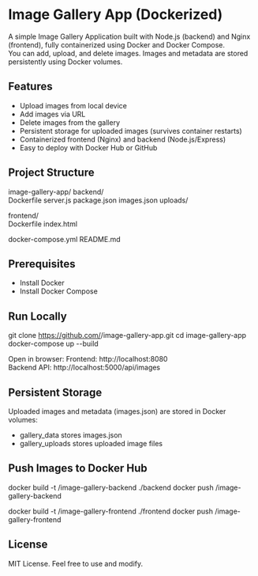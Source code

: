 # Image Gallery App (Dockerized)

A simple Image Gallery Application built with Node.js (backend) and Nginx (frontend), fully containerized using Docker and Docker Compose.  
You can add, upload, and delete images. Images and metadata are stored persistently using Docker volumes.

## Features
- Upload images from local device  
- Add images via URL  
- Delete images from the gallery  
- Persistent storage for uploaded images (survives container restarts)  
- Containerized frontend (Nginx) and backend (Node.js/Express)  
- Easy to deploy with Docker Hub or GitHub  

## Project Structure
image-gallery-app/
  backend/         
    Dockerfile
    server.js
    package.json
    images.json
    uploads/     

  frontend/        
    Dockerfile
    index.html

  docker-compose.yml
  README.md

## Prerequisites
- Install Docker  
- Install Docker Compose  

## Run Locally
git clone https://github.com/<your-username>/image-gallery-app.git
cd image-gallery-app
docker-compose up --build

Open in browser:
Frontend: http://localhost:8080  
Backend API: http://localhost:5000/api/images  

## Persistent Storage
Uploaded images and metadata (images.json) are stored in Docker volumes:
- gallery_data stores images.json  
- gallery_uploads stores uploaded image files  

## Push Images to Docker Hub
docker build -t <your-dockerhub-username>/image-gallery-backend ./backend
docker push <your-dockerhub-username>/image-gallery-backend

docker build -t <your-dockerhub-username>/image-gallery-frontend ./frontend
docker push <your-dockerhub-username>/image-gallery-frontend

## License
MIT License. Feel free to use and modify.
